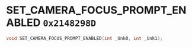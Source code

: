 # SET_CAMERA_FOCUS_PROMPT_ENABLED `0x2148298D`

```cpp
void SET_CAMERA_FOCUS_PROMPT_ENABLED(int _Unk0, int _Unk1);
```